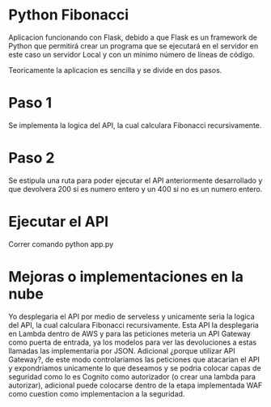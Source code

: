 # Python Fibonacci

Aplicacion funcionando con Flask, debido a que Flask es un framework de Python que permitirá crear un programa que se ejecutará en el servidor en este caso un servidor Local y con un mínimo número de líneas de código. 

Teoricamente la aplicacion es sencilla y se divide en dos pasos.

# Paso 1

Se implementa la logica del API, la cual calculara Fibonacci recursivamente.

# Paso 2 

Se estipula una ruta para poder ejecutar el API anteriormente desarrollado y que devolvera 200 si es numero entero y un 400 si no es un numero entero.

# Ejecutar el API

Correr comando python app.py

# Mejoras o implementaciones en la nube

Yo desplegaria el API por medio de serveless y unicamente seria la logica del API, la cual calculara Fibonacci recursivamente. Esta API la desplegaria en Lambda dentro de AWS y para las peticiones meteria un API Gateway como puerta de entrada, ya los modelos para ver las devoluciones a estas llamadas las implementaria por JSON. Adicional ¿porque utilizar API Gateway?, de este modo controlariamos las peticiones que atacarian el API y expondriamos unicamente lo que deseamos y se podria colocar capas de seguridad como lo es Cognito como autorizador (o crear una lambda para autorizar), adicional puede colocarse dentro de la etapa implementada WAF como cuestion como implementacion a la seguridad.
